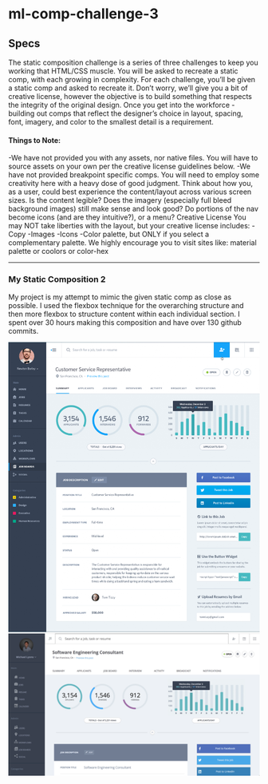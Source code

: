 # ml-comp-challenge-3

## Specs

The static composition challenge is a series of three challenges to keep you working that HTML/CSS muscle. You will be asked to recreate a static comp, with each growing in complexity. For each challenge, you’ll be given a static comp and asked to recreate it. Don’t worry, we’ll give you a bit of creative license, however the objective is to build something that respects the integrity of the original design. Once you get into the workforce - building out comps that reflect the designer’s choice in layout, spacing, font, imagery, and color to the smallest detail is a requirement.

#### Things to Note:
-We have not provided you with any assets, nor native files. You will have to source assets on your own per the creative license guidelines below.
-We have not provided breakpoint specific comps. You will need to employ some creativity here with a heavy dose of good judgment. Think about how you, as a user, could best experience the content/layout across various screen sizes. Is the content legible? Does the imagery (especially full bleed background images) still make sense and look good? Do portions of the nav become icons (and are they intuitive?), or a menu?
Creative License
You may NOT take liberties with the layout, but your creative license includes:
-Copy
-Images
-Icons
-Color palette, but ONLY if you select a complementary 
 palette. We highly encourage you to visit sites like: material palette or coolors or color-hex
 
------------------------------------------------------------
### My Static Composition 2

My project is my attempt to mimic the given static comp as close as possible. I used the flexbox technique for the overarching structure and then more flexbox to structure content within each individual section. I spent over 30 hours making this composition and have over 130 github commits.

![alt text](https://github.com/michaelyons/ml-comp-challenge-3/blob/master/final-static.png)
![alt text](https://github.com/michaelyons/ml-comp-challenge-3/blob/master/Static-Comp-3.png)
